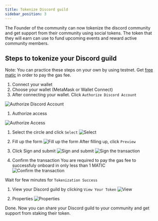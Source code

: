```yaml
---
title: Tokenize Discord guild
sidebar_position: 3
---
```


The Founder of the community can now tokenize the discord community and get support from their community using social tokens. The token that they will earn can use to fund upcoming events and reward active community members.

## Steps to tokenize your Discord guild

Note: You can practice these steps on your own by using testnet. Get [free matic](https://faucet.polygon.technology/) in order to pay the gas fee.

1. Connect your wallet
2. Choose your wallet (MetaMask or Wallet Connect)
3. After connecting your wallet. Click `Authorize Discord Account`

![Authorize Discord Account](/img/niwa/discord/screenshot1.png)

1. Authorize access

![Authorize Access](/img/niwa/discord/screenshot2.png)

1. Select the circle and click `Select`
   ![Select](/img/niwa/discord/screenshot3.png)

2. Fill up the form
   ![Fill up the form](/img/niwa/discord/screenshot4.png)
   After filling up, click `Preview`

3. Click Sign and submit
   ![Sign and submit](/img/niwa/discord/screenshot5.png)
   ![Sign the transaction](/img/niwa/discord/screenshot6.png)

4. Confirm the transaction
   You are required to pay the gas fee to successfuly onboard in only less than 1 MATIC
   ![Confirm the transaction](/img/niwa/discord/screenshot7.png)

Wait for few minutes for `Tokenization Success`

1. View your Discord guild by clicking `View Your Token`
   ![View](/img/niwa/discord/screenshot8.png)

2. Properties
   ![Properties](/img/niwa/discord/screenshot9.PNG)

Done. Now you can share your Discord guild to your community and get support from staking their token.
